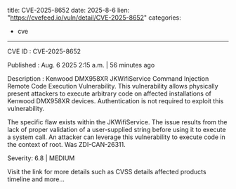  
title: CVE-2025-8652
date: 2025-8-6
lien: "https://cvefeed.io/vuln/detail/CVE-2025-8652"
categories:
  - cve
---

CVE ID : CVE-2025-8652

Published :  Aug. 6
2025
2:15 a.m. | 56 minutes ago

Description : Kenwood DMX958XR JKWifiService Command Injection Remote Code Execution Vulnerability. This vulnerability allows physically present attackers to execute arbitrary code on affected installations of Kenwood DMX958XR devices. Authentication is not required to exploit this vulnerability.

The specific flaw exists within the JKWifiService. The issue results from the lack of proper validation of a user-supplied string before using it to execute a system call. An attacker can leverage this vulnerability to execute code in the context of root. Was ZDI-CAN-26311.

Severity: 6.8 | MEDIUM

Visit the link for more details
such as CVSS details
affected products
timeline
and more...

